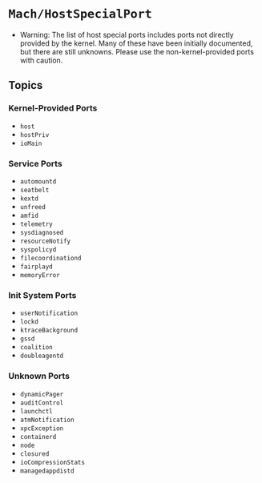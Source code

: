 # ``Mach/HostSpecialPort``

- Warning: The list of host special ports includes ports not directly provided by the kernel. Many of these have been initially documented, but there are still unknowns. Please use the non-kernel-provided ports with caution.

## Topics

### Kernel-Provided Ports

- ``host``
- ``hostPriv``
- ``ioMain``

### Service Ports
- ``automountd``
- ``seatbelt``
- ``kextd``
- ``unfreed``
- ``amfid``
- ``telemetry``
- ``sysdiagnosed``
- ``resourceNotify``
- ``syspolicyd``
- ``filecoordinationd``
- ``fairplayd``
- ``memoryError``

### Init System Ports

- ``userNotification``
- ``lockd``
- ``ktraceBackground``
- ``gssd``
- ``coalition``
- ``doubleagentd``

### Unknown Ports

- ``dynamicPager``
- ``auditControl``
- ``launchctl``
- ``atmNotification``
- ``xpcException``
- ``containerd``
- ``node``
- ``closured``
- ``ioCompressionStats``
- ``managedappdistd``